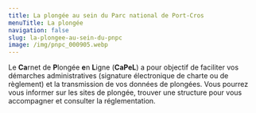 ```yaml
---
title: La plongée au sein du Parc national de Port-Cros
menuTitle: La plongée
navigation: false
slug: la-plongee-au-sein-du-pnpc
image: /img/pnpc_000905.webp
---
```

Le **Ca**rnet de **P**longée **e**n **L**igne (**CaPeL**) a pour objectif
de faciliter vos démarches administratives (signature électronique de charte
ou de règlement) et la transmission de vos données de plongées. Vous pourrez
vous informer sur les sites de plongée, trouver une structure pour vous
accompagner et consulter la réglementation.
